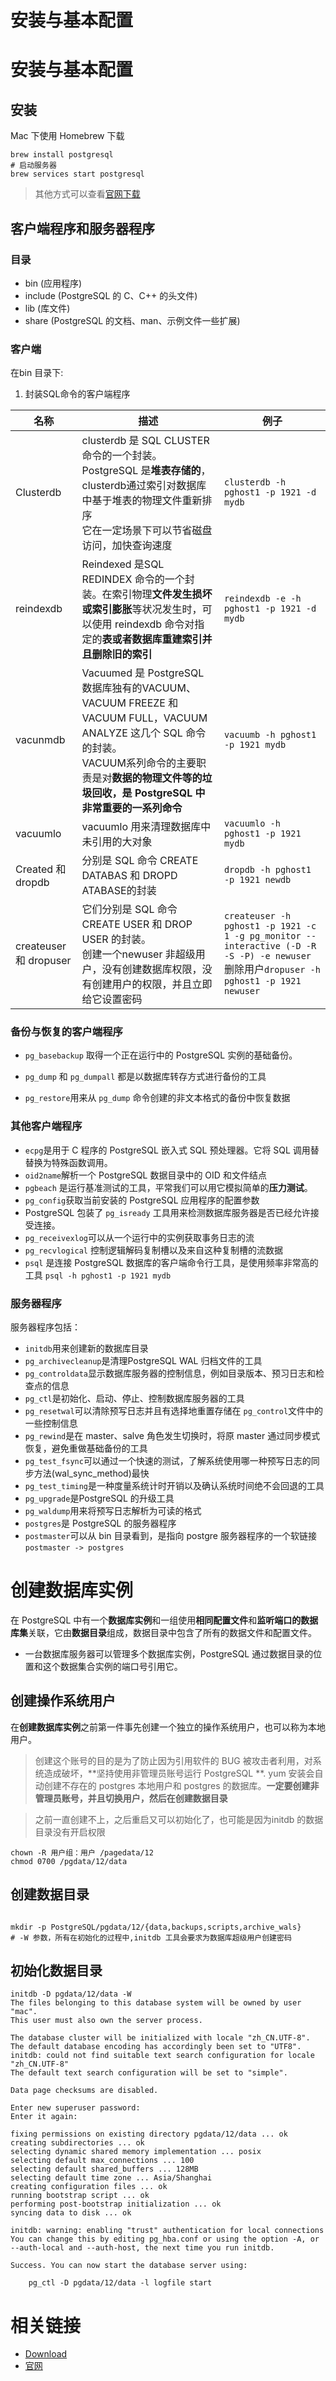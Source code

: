 # 安装与基本配置

# 安装与基本配置

## 安装

Mac 下使用 Homebrew 下载

```shell
brew install postgresql
# 启动服务器
brew services start postgresql
```

> 其他方式可以查看[官网下载](https://www.postgresql.org/download/)

## 客户端程序和服务器程序

### 目录

- bin (应用程序)
- include (PostgreSQL 的 C、C++ 的头文件)
- lib (库文件)
- share (PostgreSQL 的文档、man、示例文件一些扩展)

### 客户端

在bin 目录下:

1. 封装SQL命令的客户端程序

| 名称                   | 描述                                                         | 例子                                                         |
| ---------------------- | ------------------------------------------------------------ | ------------------------------------------------------------ |
| Clusterdb              | clusterdb 是 SQL CLUSTER 命令的一个封装。PostgreSQL 是**堆表存储的**，clusterdb通过索引对数据库中基于堆表的物理文件重新排序<br />它在一定场景下可以节省磁盘访问，加快查询速度 | `clusterdb -h pghost1 -p 1921 -d mydb`                       |
| reindexdb              | Reindexed 是SQL REDINDEX 命令的一个封装。在索引物理**文件发生损坏或索引膨胀**等状况发生时，可以使用 reindexdb 命令对指定的**表或者数据库重建索引并且删除旧的索引** | `reindexdb -e -h pghost1 -p 1921 -d mydb`                    |
| vacunmdb               | Vacuumed 是 PostgreSQL 数据库独有的VACUUM、VACUUM FREEZE 和 VACUUM FULL，VACUUM ANALYZE 这几个 SQL 命令的封装。<br />VACUUM系列命令的主要职责是对**数据的物理文件等的垃圾回收，是 PostgreSQL 中非常重要的一系列命令** | `vacuumb -h pghost1 -p 1921 mydb`                            |
| vacuumlo               | vacuumlo 用来清理数据库中未引用的大对象                      | `vacuumlo -h pghost1 -p 1921 mydb`                           |
| Created 和 dropdb      | 分别是 SQL 命令 CREATE DATABAS 和 DROPD ATABASE的封装        | `dropdb -h pghost1 -p 1921 newdb`                            |
| createuser 和 dropuser | 它们分别是 SQL 命令 CREATE USER 和 DROP USER 的封装。<br />创建一个newuser 非超级用户，没有创建数据库权限，没有创建用户的权限，并且立即给它设置密码 | `createuser -h pghost1 -p 1921 -c 1 -g pg_monitor --interactive (-D -R -S -P) -e newuser`<br />删除用户`dropuser -h pghost1 -p 1921 newuser` |

### 备份与恢复的客户端程序

- `pg_basebackup` 取得一个正在运行中的 PostgreSQL 实例的基础备份。

- `pg_dump` 和 `pg_dumpall` 都是以数据库转存方式进行备份的工具
- `pg_restore`用来从 `pg_dump` 命令创建的非文本格式的备份中恢复数据

### 其他客户端程序

- `ecpg`是用于 C 程序的 PostgreSQL 嵌入式 SQL 预处理器。它将 SQL 调用替替换为特殊函数调用。
- `oid2name`解析一个 PostgreSQL 数据目录中的 OID 和文件结点
- `pgbeach` 是运行基准测试的工具，平常我们可以用它模拟简单的**压力测试**。
- `pg_config`获取当前安装的 PostgreSQL 应用程序的配置参数
- PostgreSQL 包装了 `pg_isready` 工具用来检测数据库服务器是否已经允许接受连接。
- `pg_receivexlog`可以从一个运行中的实例获取事务日志的流
- `pg_recvlogical` 控制逻辑解码复制槽以及来自这种复制槽的流数据
- `psql` 是连接 PostgreSQL 数据库的客户端命令行工具，是使用频率非常高的工具 `psql -h pghost1 -p 1921 mydb`

### 服务器程序

服务器程序包括：

- `initdb`用来创建新的数据库目录
- `pg_archivecleanup`是清理PostgreSQL WAL 归档文件的工具
- `pg_controldata`显示数据库服务器的控制信息，例如目录版本、预习日志和检查点的信息
- `pg_ctl`是初始化、启动、停止、控制数据库服务器的工具
- `pg_resetwal`可以清除预写日志并且有选择地重置存储在 `pg_control`文件中的一些控制信息
- `pg_rewind`是在 master、salve 角色发生切换时，将原 master 通过同步模式恢复，避免重做基础备份的工具
- `pg_test_fsync`可以通过一个快速的测试，了解系统使用哪一种预写日志的同步方法(wal_sync_method)最快
- `pg_test_timing`是一种度量系统计时开销以及确认系统时间绝不会回退的工具
- `pg_upgrade`是PostgreSQL 的升级工具
- `pg_waldump`用来将预写日志解析为可读的格式
- `postgres`是 PostgreSQL 的服务器程序
- `postmaster`可以从 bin 目录看到，是指向 postgre 服务器程序的一个软链接`postmaster -> postgres`

# 创建数据库实例

在 PostgreSQL 中有一个**数据库实例**和一组使用**相同配置文件**和**监听端口的数据库集**关联，它由**数据目录**组成，数据目录中包含了所有的数据文件和配置文件。

- 一台数据库服务器可以管理多个数据库实例，PostgreSQL 通过数据目录的位置和这个数据集合实例的端口号引用它。

## 创建操作系统用户

在**创建数据库实例**之前第一件事先创建一个独立的操作系统用户，也可以称为本地用户。

> 创建这个账号的目的是为了防止因为引用软件的 BUG 被攻击者利用，对系统造成破坏，**坚持使用非管理员账号运行 PostgreSQL **. yum 安装会自动创建不存在的 postgres 本地用户和 postgres 的数据库。**一定要创建非管理员账号，并且切换用户，然后在创建数据目录**

> 之前一直创建不上，之后重启又可以初始化了，也可能是因为initdb 的数据目录没有开启权限

```shell
chown -R 用户组：用户 /pagedata/12
chmod 0700 /pgdata/12/data
```

## 创建数据目录

```shell

mkdir -p PostgreSQL/pgdata/12/{data,backups,scripts,archive_wals}
# -W 参数，所有在初始化的过程中,initdb 工具会要求为数据库超级用户创建密码

```

## 初始化数据目录

```shell
initdb -D pgdata/12/data -W
The files belonging to this database system will be owned by user "mac".
This user must also own the server process.

The database cluster will be initialized with locale "zh_CN.UTF-8".
The default database encoding has accordingly been set to "UTF8".
initdb: could not find suitable text search configuration for locale "zh_CN.UTF-8"
The default text search configuration will be set to "simple".

Data page checksums are disabled.

Enter new superuser password: 
Enter it again: 

fixing permissions on existing directory pgdata/12/data ... ok
creating subdirectories ... ok
selecting dynamic shared memory implementation ... posix
selecting default max_connections ... 100
selecting default shared_buffers ... 128MB
selecting default time zone ... Asia/Shanghai
creating configuration files ... ok
running bootstrap script ... ok
performing post-bootstrap initialization ... ok
syncing data to disk ... ok

initdb: warning: enabling "trust" authentication for local connections
You can change this by editing pg_hba.conf or using the option -A, or
--auth-local and --auth-host, the next time you run initdb.

Success. You can now start the database server using:

    pg_ctl -D pgdata/12/data -l logfile start
```



# 相关链接

- [Download](https://www.postgresql.org/download/)
- [官网](www.postgresql.org)